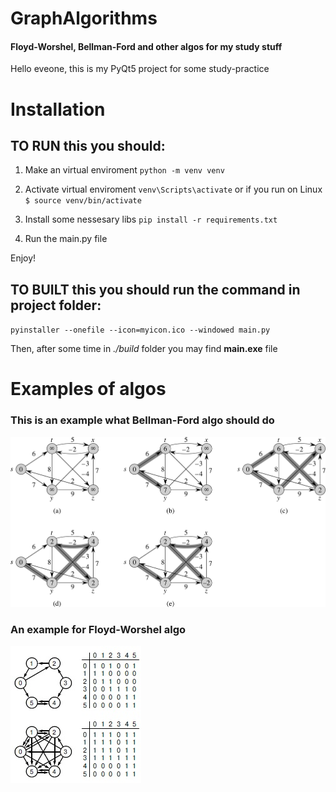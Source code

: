 # GraphAlgorithms
<h4>Floyd-Worshel, Bellman-Ford and other algos for my study stuff</h4>

Hello eveone, this is my PyQt5 project for some study-practice
# Installation 

## TO RUN this you should: 
1) Make an virtual enviroment 
   `python -m venv venv`
   
2) Activate virtual enviroment
   `venv\Scripts\activate`
   or if you run on Linux
   `$ source venv/bin/activate`
   
3) Install some nessesary libs
   `pip install -r requirements.txt`
   
3) Run the main.py file

Enjoy!

## TO BUILT this you should run the command in project folder:
   `pyinstaller --onefile --icon=myicon.ico --windowed main.py`
   
   Then, after some time in <i>./build</i> folder you may find <b>main.exe</b> file

# Examples of algos 

### This is an example what Bellman-Ford algo should do
![Example screenshot](./bellman-ford_example.jpg)

### An example for Floyd-Worshel algo
![Example screenshot](./example.jpg)
